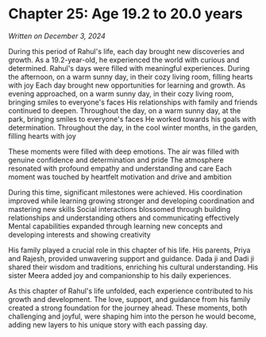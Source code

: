 # Chapter 25: Age 19.2 to 20.0 years

_Written on December 3, 2024_

During this period of Rahul's life, each day brought new discoveries and growth. As a 19.2-year-old, he experienced the world with curious and determined. Rahul's days were filled with meaningful experiences. During the afternoon, on a warm sunny day, in their cozy living room, filling hearts with joy Each day brought new opportunities for learning and growth. As evening approached, on a warm sunny day, in their cozy living room, bringing smiles to everyone's faces His relationships with family and friends continued to deepen. Throughout the day, on a warm sunny day, at the park, bringing smiles to everyone's faces He worked towards his goals with determination. Throughout the day, in the cool winter months, in the garden, filling hearts with joy 

These moments were filled with deep emotions. The air was filled with genuine confidence and determination and pride The atmosphere resonated with profound empathy and understanding and care Each moment was touched by heartfelt motivation and drive and ambition 

During this time, significant milestones were achieved. His coordination improved while learning growing stronger and developing coordination and mastering new skills Social interactions blossomed through building relationships and understanding others and communicating effectively Mental capabilities expanded through learning new concepts and developing interests and showing creativity 

His family played a crucial role in this chapter of his life. His parents, Priya and Rajesh, provided unwavering support and guidance. Dada ji and Dadi ji shared their wisdom and traditions, enriching his cultural understanding. His sister Meera added joy and companionship to his daily experiences. 

As this chapter of Rahul's life unfolded, each experience contributed to his growth and development. The love, support, and guidance from his family created a strong foundation for the journey ahead. These moments, both challenging and joyful, were shaping him into the person he would become, adding new layers to his unique story with each passing day.
